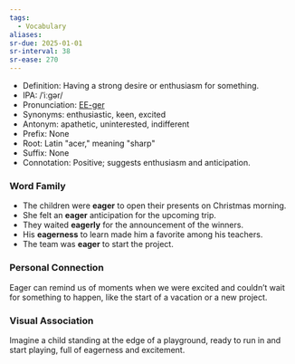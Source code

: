```yaml
---
tags:
  - Vocabulary
aliases:
sr-due: 2025-01-01
sr-interval: 38
sr-ease: 270
---
```

- Definition: Having a strong desire or enthusiasm for something.
- IPA: /ˈiːɡər/
- Pronunciation: [EE-ger](https://www.google.com/search?q=how+to+pronounce=eager)
- Synonyms: enthusiastic, keen, excited
- Antonym: apathetic, uninterested, indifferent
- Prefix: None
- Root: Latin "acer," meaning "sharp"
- Suffix: None
- Connotation: Positive; suggests enthusiasm and anticipation.

### Word Family
- The children were **eager** to open their presents on Christmas morning.
- She felt an **eager** anticipation for the upcoming trip.
- They waited **eagerly** for the announcement of the winners.
- His **eagerness** to learn made him a favorite among his teachers.
- The team was **eager** to start the project.

### Personal Connection

Eager can remind us of moments when we were excited and couldn’t wait for something to happen, like the start of a vacation or a new project.

### Visual Association

Imagine a child standing at the edge of a playground, ready to run in and start playing, full of eagerness and excitement.
